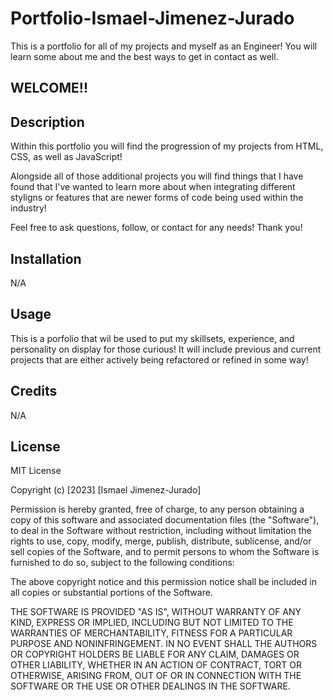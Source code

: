 # Portfolio-Ismael-Jimenez-Jurado
This is a portfolio for all of my projects and myself as an Engineer!
You will learn some about me and the best ways to get in contact as well.

## WELCOME!!

## Description
Within this portfolio you will find the progression of my projects from HTML, CSS, as well as JavaScript! 

Alongside all of those additional projects you will find things that I have found that I've wanted to learn more about when integrating different styligns or features that are newer forms of code being used within the industry!

Feel free to ask questions, follow, or contact for any needs! Thank you!

## Installation

N/A

## Usage

This is a porfolio that wil be used to put my skillsets, experience, and personality on display for those curious! It will include previous and current projects that are either actively being refactored or refined in some way!

## Credits

N/A

## License

MIT License

Copyright (c) [2023] [Ismael Jimenez-Jurado]

Permission is hereby granted, free of charge, to any person obtaining a copy
of this software and associated documentation files (the "Software"), to deal
in the Software without restriction, including without limitation the rights
to use, copy, modify, merge, publish, distribute, sublicense, and/or sell
copies of the Software, and to permit persons to whom the Software is
furnished to do so, subject to the following conditions:

The above copyright notice and this permission notice shall be included in all
copies or substantial portions of the Software.

THE SOFTWARE IS PROVIDED "AS IS", WITHOUT WARRANTY OF ANY KIND, EXPRESS OR
IMPLIED, INCLUDING BUT NOT LIMITED TO THE WARRANTIES OF MERCHANTABILITY,
FITNESS FOR A PARTICULAR PURPOSE AND NONINFRINGEMENT. IN NO EVENT SHALL THE
AUTHORS OR COPYRIGHT HOLDERS BE LIABLE FOR ANY CLAIM, DAMAGES OR OTHER
LIABILITY, WHETHER IN AN ACTION OF CONTRACT, TORT OR OTHERWISE, ARISING FROM,
OUT OF OR IN CONNECTION WITH THE SOFTWARE OR THE USE OR OTHER DEALINGS IN THE
SOFTWARE.
